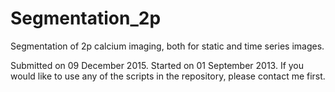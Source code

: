 # Segmentation_2p
Segmentation of 2p calcium imaging, both for static and time series images.

Submitted on 09 December 2015. Started on 01 September 2013. If you would like to use any of the scripts in the repository, please contact me first.
